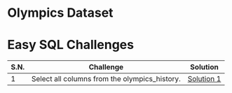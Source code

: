 # Olympics Dataset

# Easy SQL Challenges

| S.N. | Challenge                                     | Solution                           |
| ---- | --------------------------------------------- | ---------------------------------- |
| 1    | Select all columns from the olympics_history. | [Solution 1](/easy/solution_1.sql) |
